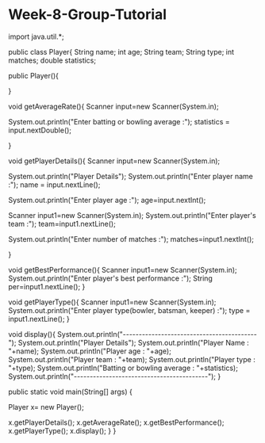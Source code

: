 # Week-8-Group-Tutorial
import java.util.*;

public class Player{
String name;
int age;
String team;
String type;
int matches;
double statistics;

public Player(){

}

void getAverageRate(){
Scanner input=new Scanner(System.in);

System.out.println("Enter batting or bowling average :");
statistics = input.nextDouble();

}

void getPlayerDetails(){
Scanner input=new Scanner(System.in);

System.out.println("Player Details");
System.out.println("Enter player name :");
name = input.nextLine();

System.out.println("Enter player age :");
age=input.nextInt();

Scanner input1=new Scanner(System.in);
System.out.println("Enter player's team :");
team=input1.nextLine();


System.out.println("Enter number of matches :");
matches=input1.nextInt();

}

void getBestPerformance(){
Scanner input1=new Scanner(System.in);
System.out.println("Enter player's best performance :");
String per=input1.nextLine();
}

void getPlayerType(){
Scanner input1=new Scanner(System.in);
System.out.println("Enter player type(bowler, batsman, keeper) :");
type = input1.nextLine();
}

void display(){
System.out.println("------------------------------------------");
System.out.println("Player Details");
System.out.println("Player Name : "+name);
System.out.println("Player age : "+age);
System.out.println("Player team : "+team);
System.out.println("Player type : "+type);
System.out.println("Batting or bowling average : "+statistics);
System.out.println("------------------------------------------");
}


public static void main(String[] args) {

Player x= new Player();

x.getPlayerDetails();
x.getAverageRate();
x.getBestPerformance();
x.getPlayerType();
x.display();
}
}
